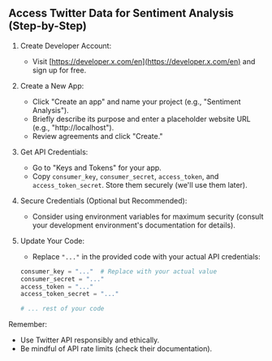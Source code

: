 ## Access Twitter Data for Sentiment Analysis (Step-by-Step)

1. Create Developer Account:
   - Visit [https://developer.x.com/en](https://developer.x.com/en) and sign up for free.

2. Create a New App:
   - Click "Create an app" and name your project (e.g., "Sentiment Analysis").
   - Briefly describe its purpose and enter a placeholder website URL (e.g., "http://localhost").
   - Review agreements and click "Create."

3. Get API Credentials:
   - Go to "Keys and Tokens" for your app.
   - Copy `consumer_key`, `consumer_secret`, `access_token`, and `access_token_secret`. Store them securely (we'll use them later).

4. Secure Credentials (Optional but Recommended):
   - Consider using environment variables for maximum security (consult your development environment's documentation for details).

5. Update Your Code:
   - Replace `"..."` in the provided code with your actual API credentials:

   ```python
   consumer_key = "..."  # Replace with your actual value
   consumer_secret = "..."
   access_token = "..."
   access_token_secret = "..."

   # ... rest of your code
   ```

Remember:

- Use Twitter API responsibly and ethically.
- Be mindful of API rate limits (check their documentation).
